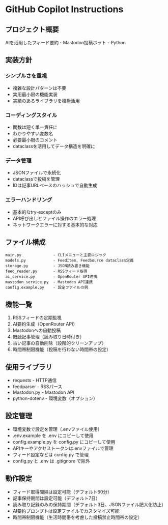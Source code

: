 # GitHub Copilot Instructions

## プロジェクト概要
AIを活用したフィード要約・Mastodon投稿ボット - Python

## 実装方針

### シンプルさを重視
- 複雑な設計パターンは不要
- 実用最小限の機能実装
- 実績のあるライブラリを積極活用

### コーディングスタイル
- 関数は短く単一責任に
- わかりやすい変数名
- 必要最小限のコメント
- dataclassを活用してデータ構造を明確に

### データ管理
- JSONファイルで永続化
- dataclassで投稿を管理
- IDは記事URLベースのハッシュで自動生成

### エラーハンドリング
- 基本的なtry-exceptのみ
- API呼び出しとファイル操作のエラー処理
- ネットワークエラーに対する基本的な対応

## ファイル構成
```
main.py              - CLIメニューと主要ロジック
models.py            - FeedItem, FeedSource dataclass定義
storage.py           - JSON読み書き機能
feed_reader.py       - RSSフィード取得
ai_service.py        - OpenRouter API連携
mastodon_service.py  - Mastodon API連携
config.example.py    - 設定ファイルの例
```

## 機能一覧
1. RSSフィードの定期監視
2. AI要約生成（OpenRouter API）
3. Mastodonへの自動投稿
4. 既読記事管理（読み取り日時付き）
5. 古い記事の自動削除（段階的クリーンアップ）
6. 時間帯制限機能（投稿を行わない時間帯の設定）

## 使用ライブラリ
- requests - HTTP通信
- feedparser - RSSパース
- Mastodon.py - Mastodon API
- python-dotenv - 環境変数（オプション）

## 設定管理
- 環境変数で設定を管理（.envファイル使用）
- .env.example を .env にコピーして使用
- config.example.py を config.py にコピーして使用
- APIキーやアクセストークンは.envファイルで管理
- フィード設定などは config.py で管理
- config.py と .env は .gitignore で除外

## 動作設定
- フィード取得間隔は設定可能（デフォルト60分）
- 記事保持期間は設定可能（デフォルト7日）
- 読み取り記録のみの保持期間（デフォルト3日、JSONファイル肥大化防止）
- AI要約プロンプトは設定ファイルでカスタマイズ可能
- 時間帯制限機能（生活時間帯を考慮した投稿禁止時間帯の設定）
